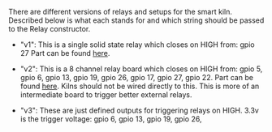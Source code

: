 There are different versions of relays and setups for the smart kiln. Described below is what each stands for and which string should be passed to the Relay constructor.

- "v1": This is a single solid state relay which closes on HIGH from:
gpio 27
Part can be found <a href="https://www.amazon.com/gp/product/B0753XW76H/ref=oh_aui_detailpage_o00_s01?ie=UTF8&psc=1">here</a>.

- "v2": This is a 8 channel relay board which closes on HIGH from:
gpio 5,
gpio 6,
gpio 13,
gpio 19,
gpio 26,
gpio 17,
gpio 27,
gpio 22.
Part can be found <a href="https://www.amazon.com/gp/product/B00KTELP3I/ref=oh_aui_search_asin_title?ie=UTF8&psc=1">here</a>.
Kilns should not be wired directly to this. This is more of an intermediate board to trigger better external relays.


- "v3": These are just defined outputs for triggering relays on HIGH. 3.3v is the trigger voltage:
gpio 6,
gpio 13,
gpio 19,
gpio 26,